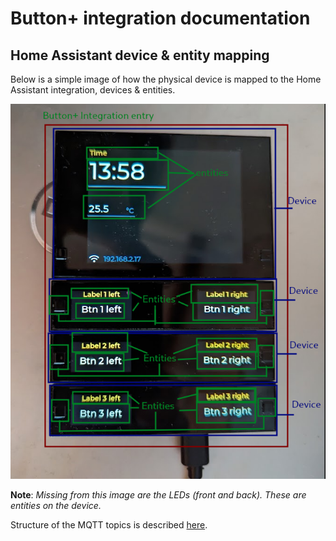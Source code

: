 # Button+ integration documentation

## Home Assistant device & entity mapping
Below is a simple image of how the physical device is mapped to the Home Assistant integration, devices & entities.  

![device-mapping.png](img%2Fdevice-mapping.png)  

**Note**: _Missing from this image are the LEDs (front and back). These are entities on the device._

Structure of the MQTT topics is described [here](mqttstructure.md).